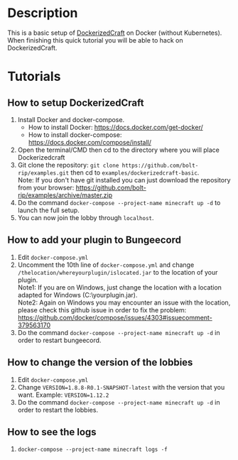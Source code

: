 # Description
This is a basic setup of [DockerizedCraft](https://github.com/DockerizedCraft/Core) on Docker (without Kubernetes).   
When finishing this quick tutorial you will be able to hack on DockerizedCraft.

# Tutorials
## How to setup DockerizedCraft
1. Install Docker and docker-compose.
    - How to install Docker: https://docs.docker.com/get-docker/
    - How to install docker-compose: https://docs.docker.com/compose/install/
2. Open the terminal/CMD then cd to the directory where you will place Dockerizedcraft
3. Git clone the repository: `git clone https://github.com/bolt-rip/examples.git` then cd to `examples/dockerizedcraft-basic`.   
   Note: If you don't have git installed you can just download the repository from your browser: https://github.com/bolt-rip/examples/archive/master.zip
4. Do the command `docker-compose --project-name minecraft up -d` to launch the full setup.
5. You can now join the lobby through `localhost`.

## How to add your plugin to Bungeecord
1. Edit `docker-compose.yml`
2. Uncomment the 10th line of `docker-compose.yml` and change `/thelocation/whereyourplugin/islocated.jar` to the location of your plugin.  
   Note1: If you are on Windows, just change the location with a location adapted for Windows (C:\yourplugin.jar).   
   Note2: Again on Windows you may encounter an issue with the location, please check this github issue in order to fix the problem: https://github.com/docker/compose/issues/4303#issuecomment-379563170
3. Do the command `docker-compose --project-name minecraft up -d` in order to restart bungeecord.

## How to change the version of the lobbies
1. Edit `docker-compose.yml`
2. Change `VERSION=1.8.8-R0.1-SNAPSHOT-latest` with the version that you want. Example: `VERSION=1.12.2`
3. Do the command `docker-compose --project-name minecraft up -d` in order to restart the lobbies.

## How to see the logs
1. `docker-compose --project-name minecraft logs -f`